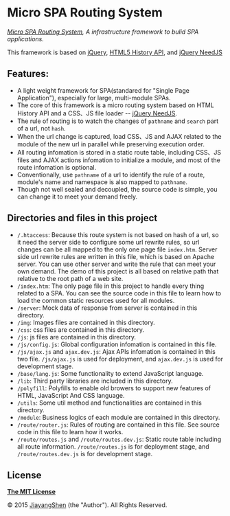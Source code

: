 # Micro SPA Routing System
*[Micro SPA Routing System](https://github.com/JiayangShen/routing), A infrastructure framework to bulid SPA applications.*

This framework is based on [jQuery](http://jquery.com), [HTML5 History API](https://github.com/devote/HTML5-History-API), and [jQuery NeedJS](https://github.com/JiayangShen/jquery-need/)

## Features:

- A light weight framework for SPA(standared for "Single Page Application"), especially for large, multi-module SPAs.
- The core of this framework is a micro routing system based on HTML History API and a CSS、JS file loader -- [jQuery NeedJS](https://github.com/JiayangShen/jquery-need/).
- The rule of routing is to watch the changes of `pathname` and `search` part of a url, not `hash`.
- When the url change is captured, load CSS、JS and AJAX related to the module of the new url in parallel while preserving execution order.
- All routing infomation is stored in a static route table, including CSS、JS files and AJAX actions infomation to initialize a module, and most of the route infomation is optional.
- Conventionally, use `pathname` of a url to identify the rule of a route, module's name and namespace is also mapped to `pathname`.
- Though not well sealed and decoupled, the source code is simple, you can change it to meet your demand freely.

## Directories and files in this project

- `/.htaccess`: Because this route system is not based on hash of a url, so it need the server side to configure some url rewrite rules, so url changes can be all mapped to the only one page file `index.htm`. Server side url rewrite rules are written in this file, which is based on Apache server. You can use other server and write the rule that can meet your own demand. The demo of this project is all based on relative path that relative to the root path of a web site.
- `/index.htm`: The only page file in this project to handle every thing related to a SPA. You can see the source code in this file to learn how to load the common static resources used for all modules.
- `/server`: Mock data of response from server is contained in this directory.
- `/img`: Images files are contained in this directory.
- `/css`: css files are contained in this directory.
- `/js`: js files are contained in this directory.
- `/js/config.js`: Global configuration infomation is contained in this file.
- `/js/ajax.js` and `ajax.dev.js`: Ajax APIs infomation is contained in this two file.  `/js/ajax.js` is used for deployment, and `ajax.dev.js` is used for development stage.
- `/base/lang.js`: Some functionality to extend JavaScript language.
- `/lib`: Third party libraries are included in this directory.
- `/polyfill`: Polyfills to enable old browers to support new features of HTML, JavaScript And CSS language.
- `/utils`: Some util method and functionalities are contained in this directory.
- `/module`: Business logics of each module are contained in this directory.
- `/route/router.js`: Rules of routing are contained in this file. See source code in this file to learn how it works.
- `/route/routes.js` and `/route/routes.dev.js`: Static route table including all route information. `/route/routes.js` is for deployment stage, and `/route/routes.dev.js` is for development stage.

## License

**[The MIT License](http://www.opensource.org/licenses/MIT)**

© 2015 [JiayangShen](https://github.com/JiayangShen) (the "Author").
All Rights Reserved.